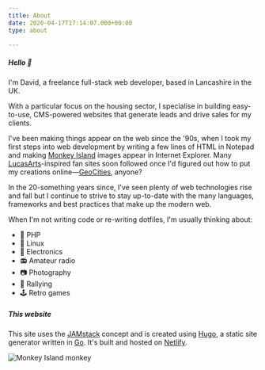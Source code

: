 ```yaml
---
title: About
date: 2020-04-17T17:14:07.000+00:00
type: about

---
```

##### Hello :wave:

I'm David, a freelance full-stack web developer, based in Lancashire in the UK.

With a particular focus on the housing sector, I specialise in building easy-to-use, CMS-powered websites that generate leads and drive sales for my clients. 

I've been making things appear on the web since the '90s, when I took my first steps into web development by writing a few lines of HTML in Notepad and making [Monkey Island](https://en.wikipedia.org/wiki/Monkey_Island_(series)) images appear in Internet Explorer. Many [LucasArts](https://en.wikipedia.org/wiki/LucasArts)-inspired fan sites soon followed once I'd figured out how to put my creations online—[GeoCities](https://en.wikipedia.org/wiki/Yahoo!_GeoCities), anyone?

In the 20-something years since, I've seen plenty of web technologies rise and fall but I continue to strive to stay up-to-date with the many languages, frameworks and best practices that make up the modern web. 

When I'm not writing code or re-writing dotfiles, I'm usually thinking about:

- :elephant: PHP
- :penguin: Linux
- :battery: Electronics
- :radio: Amateur radio
- :camera: Photography
- :car: Rallying
- :joystick: Retro games

##### This website

This site uses the [JAMstack](https://jamstack.org/) concept and is created using [Hugo](https://gohugo.io/), a static site generator written in [Go](https://go.dev/). It's built and hosted on [Netlify](https://www.netlify.com/).

![Monkey Island monkey](/uploads/Animated-GIF-The-Secret-of-Monkey-Island-Character-Hanging-Monkey-Near-The-Giant-Monkey-Head-Animated-GIF-Sprite.gif)
